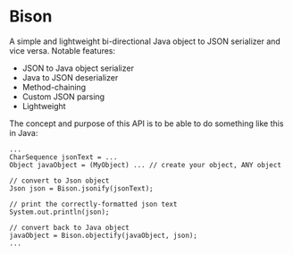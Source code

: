 Bison
=====

A simple and lightweight bi-directional Java object to JSON serializer and vice versa. Notable features:

*  JSON to Java object serializer
*  Java to JSON deserializer
*  Method-chaining
*  Custom JSON parsing
*  Lightweight

The concept and purpose of this API is to be able to do something like this in Java:

    ...
    CharSequence jsonText = ...
    Object javaObject = (MyObject) ... // create your object, ANY object

    // convert to Json object
    Json json = Bison.jsonify(jsonText);

    // print the correctly-formatted json text
    System.out.println(json);

    // convert back to Java object
    javaObject = Bison.objectify(javaObject, json);
    ...
